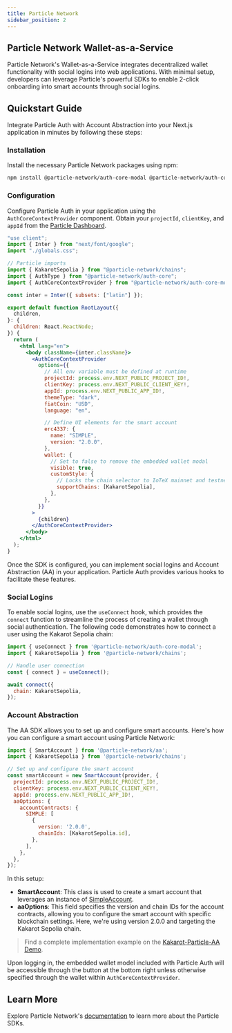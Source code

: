 ```yaml
---
title: Particle Network
sidebar_position: 2
---
```


## Particle Network Wallet-as-a-Service

Particle Network's Wallet-as-a-Service integrates decentralized wallet functionality with social logins into web applications. With minimal setup, developers can leverage Particle's powerful SDKs to enable 2-click onboarding into smart accounts through social logins.

## Quickstart Guide

Integrate Particle Auth with Account Abstraction into your Next.js application in minutes by following these steps:

### Installation

Install the necessary Particle Network packages using npm:

```bash
npm install @particle-network/auth-core-modal @particle-network/auth-core @particle-network/chains @particle-network/aa ethers
```

### Configuration

Configure Particle Auth in your application using the `AuthCoreContextProvider` component. Obtain your `projectId`, `clientKey`, and `appId` from the [Particle Dashboard](https://dashboard.particle.network/).

```jsx
"use client";
import { Inter } from "next/font/google";
import "./globals.css";

// Particle imports
import { KakarotSepolia } from "@particle-network/chains";
import { AuthType } from "@particle-network/auth-core";
import { AuthCoreContextProvider } from "@particle-network/auth-core-modal";

const inter = Inter({ subsets: ["latin"] });

export default function RootLayout({
  children,
}: {
  children: React.ReactNode;
}) {
  return (
    <html lang="en">
      <body className={inter.className}>
        <AuthCoreContextProvider
          options={{
            // All env variable must be defined at runtime
            projectId: process.env.NEXT_PUBLIC_PROJECT_ID!,
            clientKey: process.env.NEXT_PUBLIC_CLIENT_KEY!,
            appId: process.env.NEXT_PUBLIC_APP_ID!,
            themeType: "dark",
            fiatCoin: "USD",
            language: "en",

            // Define UI elements for the smart account
            erc4337: {
              name: "SIMPLE",
              version: "2.0.0",
            },
            wallet: {
              // Set to false to remove the embedded wallet modal
              visible: true,
              customStyle: {
                // Locks the chain selector to IoTeX mainnet and testnet
                supportChains: [KakarotSepolia],
              },
            },
          }}
        >
          {children}
        </AuthCoreContextProvider>
      </body>
    </html>
  );
}

```

Once the SDK is configured, you can implement social logins and Account Abstraction (AA) in your application. Particle Auth provides various hooks to facilitate these features.

### Social Logins

To enable social logins, use the `useConnect` hook, which provides the `connect` function to streamline the process of creating a wallet through social authentication. The following code demonstrates how to connect a user using the Kakarot Sepolia chain:

```jsx
import { useConnect } from '@particle-network/auth-core-modal';
import { KakarotSepolia } from '@particle-network/chains';

// Handle user connection
const { connect } = useConnect();

await connect({
  chain: KakarotSepolia,
});

```

### Account Abstraction

The AA SDK allows you to set up and configure smart accounts. Here's how you can configure a smart account using Particle Network:

```jsx
import { SmartAccount } from '@particle-network/aa';
import { KakarotSepolia } from '@particle-network/chains';

// Set up and configure the smart account
const smartAccount = new SmartAccount(provider, {
  projectId: process.env.NEXT_PUBLIC_PROJECT_ID!,
  clientKey: process.env.NEXT_PUBLIC_CLIENT_KEY!,
  appId: process.env.NEXT_PUBLIC_APP_ID!,
  aaOptions: {
    accountContracts: {
      SIMPLE: [
        {
          version: '2.0.0',
          chainIds: [KakarotSepolia.id],
        },
      ],
    },
  },
});

```

In this setup:

- **SmartAccount**: This class is used to create a smart account that leverages an instance of [SimpleAccount](https://github.com/eth-infinitism/account-abstraction/blob/develop/contracts/samples/SimpleAccount.sol).
- **aaOptions**: This field specifies the version and chain IDs for the account contracts, allowing you to configure the smart account with specific blockchain settings. Here, we're using version 2.0.0 and targeting the Kakarot Sepolia chain.

> Find a complete implementation example on the [Kakarot-Particle-AA Demo](https://github.com/Particle-Network/kakarot-auth-aa-demo/blob/main/kakarot-particle-aa-nextjs/src/app/page.tsx).

Upon logging in, the embedded wallet model included with Particle Auth will be accessible through the button at the bottom right unless otherwise specified through the wallet within `AuthCoreContextProvider`.

## Learn More

Explore Particle Network's [documentation](https://docs.particle.network/) to learn more about the Particle SDKs.